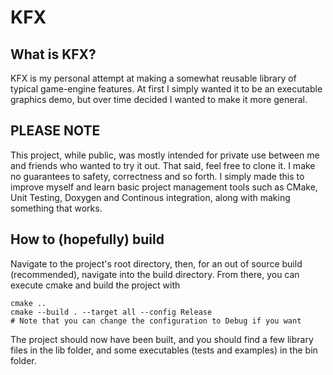 # KFX

## What is KFX?

KFX is my personal attempt at making a somewhat reusable library of
typical game-engine features. At first I simply wanted it to be an
executable graphics demo, but over time decided I wanted to make it
more general.

## PLEASE NOTE

This project, while public, was mostly intended for private use between
me and friends who wanted to try it out. That said, feel free to clone it.
I make no guarantees to safety, correctness and so forth. I simply made this
to improve myself and learn basic project management tools such as CMake,
Unit Testing, Doxygen and Continous integration, along with making something
that works.

## How to (hopefully) build

Navigate to the project's root directory,
then, for an out of source build (recommended),
navigate into the build directory.
From there, you can execute cmake and build the project with
```
cmake ..
cmake --build . --target all --config Release
# Note that you can change the configuration to Debug if you want
```
The project should now have been built, and you should find a
few library files in the lib folder, and some executables
(tests and examples) in the bin folder.
